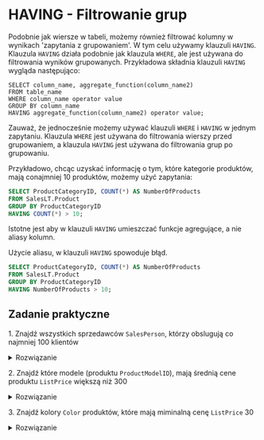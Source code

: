 # HAVING - Filtrowanie grup

Podobnie jak wiersze w tabeli, możemy również filtrować kolumny w wynikach 'zapytania z grupowaniem'. W tym celu używamy klauzuli `HAVING`. Klauzula `HAVING` działa podobnie jak klauzula `WHERE`, ale jest używana do filtrowania wyników grupowanych. Przykładowa składnia klauzuli `HAVING` wygląda następująco:

```
SELECT column_name, aggregate_function(column_name2)
FROM table_name
WHERE column_name operator value
GROUP BY column_name
HAVING aggregate_function(column_name2) operator value;

```

Zauważ, że jednocześnie możemy używać klauzuli `WHERE` i `HAVING` w jednym zapytaniu. Klauzula `WHERE` jest używana do filtrowania wierszy przed grupowaniem, a klauzula `HAVING` jest używana do filtrowania grup po grupowaniu.

Przykładowo, chcąc uzyskać informację o tym, które kategorie produktów, mają conajmniej 10 produktów, możemy użyć zapytania:


```sql
SELECT ProductCategoryID, COUNT(*) AS NumberOfProducts
FROM SalesLT.Product
GROUP BY ProductCategoryID
HAVING COUNT(*) > 10;
```

Istotne jest aby w klauzuli `HAVING` umieszczać funkcje agregujące, a nie aliasy kolumn.

Użycie aliasu, w klauzuli `HAVING` spowoduje błąd.






```sql
SELECT ProductCategoryID, COUNT(*) AS NumberOfProducts
FROM SalesLT.Product
GROUP BY ProductCategoryID
HAVING NumberOfProducts > 10;
```

## Zadanie praktyczne

1\. Znajdź wszystkich sprzedawców `SalesPerson`, którzy obslugują co najmniej 100 klientów


<details><summary>Rozwiązanie</summary>

```sql
SELECT SalesPerson, COUNT(*) CustomerCount
FROM SalesLT.Customer
GROUP BY SalesPerson
HAVING COUNT(*) > 100
```

</details>



2\. Znajdź które modele (produktu `ProductModelID`), mają średnią cene produktu `ListPrice` większą niż 300



<details><summary>Rozwiązanie</summary>

```sql
SELECT ProductModelID, AVG(ListPrice) AveragePrice
FROM SalesLT.Product
GROUP BY ProductModelID
HAVING AVG(ListPrice) > 300
```
</details>


3\. Znajdź kolory `Color` produktów, które mają miminalną cenę `ListPrice` 30

<details><summary>Rozwiązanie</summary>

```sql
SELECT Color, MIN(ListPrice) as MinPrice
FROM SalesLT.Product

HAVING MIN(ListPrice) > 30
```

</details>


